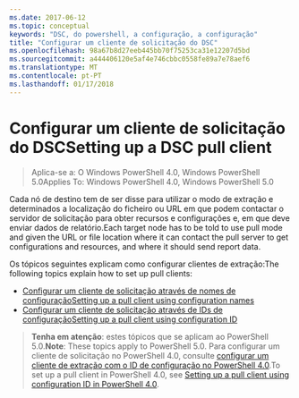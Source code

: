 ```yaml
---
ms.date: 2017-06-12
ms.topic: conceptual
keywords: "DSC, do powershell, a configuração, a configuração"
title: "Configurar um cliente de solicitação do DSC"
ms.openlocfilehash: 98a67b8d27eeb445bb70f75253ca31e12207d5bd
ms.sourcegitcommit: a444406120e5af4e746cbbc0558fe89a7e78aef6
ms.translationtype: MT
ms.contentlocale: pt-PT
ms.lasthandoff: 01/17/2018
---
```

# <a name="setting-up-a-dsc-pull-client"></a><span data-ttu-id="2a365-103">Configurar um cliente de solicitação do DSC</span><span class="sxs-lookup"><span data-stu-id="2a365-103">Setting up a DSC pull client</span></span>

> <span data-ttu-id="2a365-104">Aplica-se a: O Windows PowerShell 4.0, Windows PowerShell 5.0</span><span class="sxs-lookup"><span data-stu-id="2a365-104">Applies To: Windows PowerShell 4.0, Windows PowerShell 5.0</span></span>

<span data-ttu-id="2a365-105">Cada nó de destino tem de ser disse para utilizar o modo de extração e determinados a localização do ficheiro ou URL em que podem contactar o servidor de solicitação para obter recursos e configurações e, em que deve enviar dados de relatório.</span><span class="sxs-lookup"><span data-stu-id="2a365-105">Each target node has to be told to use pull mode and given the URL or file location where it can contact the pull server to get configurations and resources, and where it should send report data.</span></span>


<span data-ttu-id="2a365-106">Os tópicos seguintes explicam como configurar clientes de extração:</span><span class="sxs-lookup"><span data-stu-id="2a365-106">The following topics explain how to set up pull clients:</span></span>

* [<span data-ttu-id="2a365-107">Configurar um cliente de solicitação através de nomes de configuração</span><span class="sxs-lookup"><span data-stu-id="2a365-107">Setting up a pull client using configuration names</span></span>](pullClientConfigNames.md)
* [<span data-ttu-id="2a365-108">Configurar um cliente de solicitação através de IDs de configuração</span><span class="sxs-lookup"><span data-stu-id="2a365-108">Setting up a pull client using configuration ID</span></span>](pullClientConfigID.md)

> <span data-ttu-id="2a365-109">**Tenha em atenção**: estes tópicos que se aplicam ao PowerShell 5.0.</span><span class="sxs-lookup"><span data-stu-id="2a365-109">**Note**: These topics apply to PowerShell 5.0.</span></span> <span data-ttu-id="2a365-110">Para configurar um cliente de solicitação no PowerShell 4.0, consulte [configurar um cliente de extração com o ID de configuração no PowerShell 4.0](pullClientConfigID4.md).</span><span class="sxs-lookup"><span data-stu-id="2a365-110">To set up a pull client in PowerShell 4.0, see [Setting up a pull client using configuration ID in PowerShell 4.0](pullClientConfigID4.md).</span></span>

